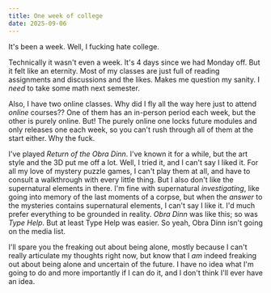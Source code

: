 ```yaml
---
title: One week of college
date: 2025-09-06
---
```


It's been a week. Well, I fucking hate college.

Technically it wasn't even a week. It's 4 days since we had Monday off. But it felt like an eternity. Most of my classes are just full of reading assignments and discussions and the likes. Makes me question my sanity. I *need* to take some math next semester.

Also, I have two online classes. Why did I fly all the way here just to attend *online* courses?? One of them has an in-person period each week, but the other is purely online. But! The purely online one locks future modules and only releases one each week, so you can't rush through all of them at the start either. Why the fuck.

I've played *Return of the Obra Dinn*. I've known it for a while, but the art style and the 3D put me off a lot. Well, I tried it, and I can't say I liked it. For all my love of mystery puzzle games, I can't play them at all, and have to consult a walkthrough with every little thing. But I also don't like the supernatural elements in there. I'm fine with supernatural *investigating*, like going into memory of the last moments of a corpse, but when the *answer* to the mysteries contains supernatural elements, I can't say I like it. I'd much prefer everything to be grounded in reality. *Obra Dinn* was like this; so was *Type Help*. But at least Type Help was easier. So yeah, Obra Dinn isn't going on the media list.

I'll spare you the freaking out about being alone, mostly because I can't really articulate my thoughts right now, but know that I *am* indeed freaking out about being alone and uncertain of the future. I have no idea what I'm going to do and more importantly if I can do it, and I don't think I'll ever have an idea.

